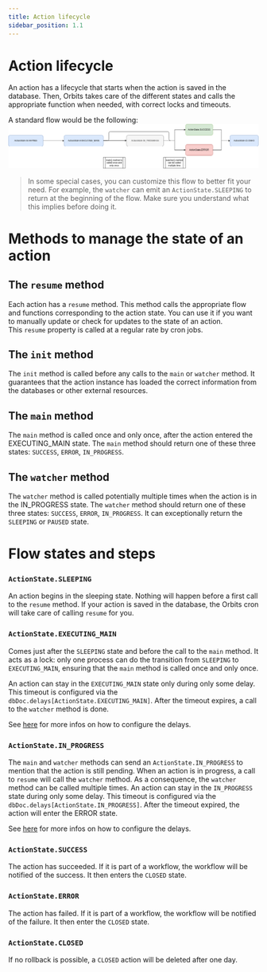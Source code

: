 ```yaml
---
title: Action lifecycle
sidebar_position: 1.1
---
```

# Action lifecycle

An action has a lifecycle that starts when the action is saved in the database. Then, Orbits takes care of the different states and calls the appropriate function when needed, with correct locks and timeouts.

A standard flow would be the following:  
![standard_flow](./assets/diagramme.png)

> In some special cases, you can customize this flow to better fit your need. For example, the `watcher` can emit an `ActionState.SLEEPING` to return at the beginning of the flow. Make sure you understand what this implies before doing it.

# Methods to manage the state of an action

## The `resume` method

Each action has a `resume` method. This method calls the appropriate flow and functions corresponding to the action state. You can use it if you want to manually update or check for updates to the state of an action.  
This `resume` property is called at a regular rate by cron jobs.

## The `init` method

The `init` method is called before any calls to the `main` or `watcher` method. It guarantees that the action instance has loaded the correct information from the databases or other external resources.

## The `main` method

The `main` method is called once and only once, after the action entered the EXECUTING_MAIN state.
The `main` method should return one of these three states: `SUCCESS`, `ERROR`, `IN_PROGRESS`.

## The `watcher` method

The `watcher` method is called potentially multiple times when the action is in the IN_PROGRESS state.
The `watcher` method should return one of these three states: `SUCCESS`, `ERROR`, `IN_PROGRESS`.
It can exceptionally return the `SLEEPING` or `PAUSED` state.

# Flow states and steps

### `ActionState.SLEEPING`

An action begins in the sleeping state. Nothing will happen before a first call to the `resume` method. If your action is saved in the database, the Orbits cron will take care of calling `resume` for you.

### `ActionState.EXECUTING_MAIN`

Comes just after the `SLEEPING` state and before the call to the `main` method. It acts as a lock: only one process can do the transition from `SLEEPING` to `EXECUTING_MAIN`, ensuring that the `main` method is called once and only once.

An action can stay in the `EXECUTING_MAIN` state only during only some delay. This timeout is configured via the `dbDoc.delays[ActionState.EXECUTING_MAIN]`. After the timeout expires, a call to the `watcher` method is done.

See [here](./action.md#delays) for more infos on how to configure the delays.

### `ActionState.IN_PROGRESS`

The `main` and `watcher` methods can send an `ActionState.IN_PROGRESS` to mention that the action is still pending. When an action is in progress, a call to `resume` will call the `watcher` method. As a consequence, the `watcher` method can be called multiple times.
An action can stay in the `IN_PROGRESS` state during only some delay. This timeout is configured via the `dbDoc.delays[ActionState.IN_PROGRESS]`. After the timeout expired, the action will enter the ERROR state.

See [here](./action.md#delays) for more infos on how to configure the delays.

### `ActionState.SUCCESS`

The action has succeeded. If it is part of a workflow, the workflow will be notified of the success. It then enters the `CLOSED` state.

### `ActionState.ERROR`

The action has failed. If it is part of a workflow, the workflow will be notified of the failure. It then enter the `CLOSED` state.

### `ActionState.CLOSED`

If no rollback is possible, a `CLOSED` action will be deleted after one day.
